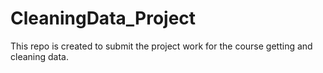 # CleaningData_Project
This repo is created to submit the project work for the course getting and cleaning data.

